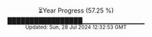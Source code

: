 <p align="center">
⏳Year Progress (57.25 %) <br>
█████████████████▁▁▁▁▁▁▁▁▁▁▁▁▁ <br>
<sub>Updated: Sun, 28 Jul 2024 12:32:53 GMT</sub>
</p>

